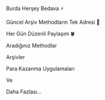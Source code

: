 Burda Herşey Bedava ⚡️

Güncel Arşiv Methodların Tek Adresi 🚀

Her Gün Düzenli Paylaşım 🍀

Aradığınız Methodlar

Arşivler

Para Kazanma Uygulamaları 

Ve

Daha Fazlası...
